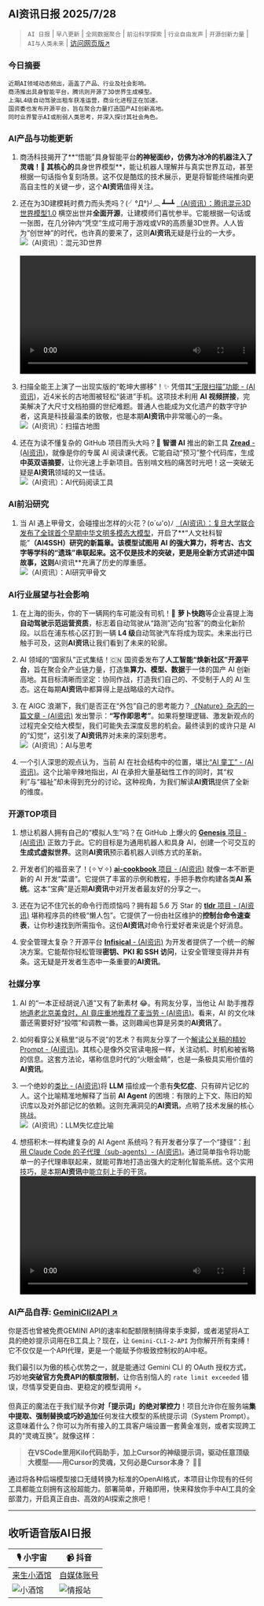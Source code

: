 ## AI资讯日报 2025/7/28

>  `AI 日报` | `早八更新` | `全网数据聚合` | `前沿科学探索` | `行业自由发声` | `开源创新力量` | `AI与人类未来` | [访问网页版↗️](https://ai.hubtoday.app/)



### **今日摘要**

```
近期AI领域动态频出，涵盖了产品、行业及社会影响。
商汤推出具身智能平台，腾讯则开源了3D世界生成模型。
上海L4级自动驾驶出租车获准运营，商业化进程正在加速。
国资委也发布开源平台，旨在聚合力量打造国产AI创新高地。
同时业界警示AI或削弱人类思考，并深入探讨其社会角色。
```

### AI产品与功能更新

1.  商汤科技揭开了**“悟能”具身智能平台**的神秘面纱，仿佛为冰冷的机器注入了灵魂！🤖 其核心的**具身世界模型**，能让机器人理解并与真实世界互动，甚至根据一句话指令复刻场景。这不仅是酷炫的技术展示，更是将智能终端推向更高自主性的关键一步，这个**AI资讯**值得关注。


2.  还在为3D建模耗时费力而头秃吗？(╯°Д°)╯︵ ┻━┻ [（AI资讯）：腾讯混元3D世界模型1.0](https://github.com/Tencent-Hunyuan/HunyuanWorld-1.0) 横空出世并**全面开源**，让建模师们喜忧参半。它能根据一句话或一张图，在几分钟内“凭空”生成可用于游戏或VR的高质量3D世界。人人皆为“创世神”的时代，也许真的要来了，这则**AI资讯**无疑是行业的一大步。
<br/>![（AI资讯）：混元3D世界](https://cdn.jsdmirror.com/gh/justlovemaki/imagehub@main/images/2025/07/news_01k16aemjxe73bq4bdnst2c3yg.avif)<br/>
<br/> <video src="https://cdn.jsdmirror.com/gh/justlovemaki/imagehub@main/images/2025/07/news_01k16af36zfnab8g6z2nqzgeew.mp4" controls="controls" width="100%"></video>

3.  扫描全能王上演了一出现实版的“乾坤大挪移”！✨ 凭借其[“无限扫描”功能 - (AI资讯)](https://www.jiqizhixin.com/articles/2025-07-27-5)，近4米长的古地图被轻松“装进”手机。这项技术利用 **AI 视频拼接**，完美解决了大尺寸文档拍摄的世纪难题。普通人也能成为文化遗产的数字守护者，这真是科技最温柔的致敬，也是本期**AI资讯**中非常暖心的一条。
<br/>![（AI资讯）：扫描古地图](https://cdn.jsdmirror.com/gh/justlovemaki/imagehub@main/images/2025/07/news_01k16af8fwfcm97jdwv0gj7deq.avif)<br/>

4.  还在为读不懂复杂的 GitHub 项目而头大吗？🤔 **智谱 AI** 推出的新工具 [**Zread** - (AI资讯)](https://zread.ai)，就像是你的专属 AI 阅读课代表。它能自动“预习”整个代码库，生成**中英双语摘要**，让你光速上手新项目。告别啃文档的痛苦时光吧！这一突破无疑是**AI资讯**领域的又一佳话。
<br/>![（AI资讯）：AI代码阅读工具](https://cdn.jsdmirror.com/gh/justlovemaki/imagehub@main/images/2025/07/news_01k16afaypeepvx5x76ngh97wx.avif)<br/>

### AI前沿研究

1.  当 AI 遇上甲骨文，会碰撞出怎样的火花？(o´ω'o)ﾉ [（AI资讯）：复旦大学联合发布了全球首个早期中华文明多模态大模型](https://www.jiqizhixin.com/articles/2025-07-27-8)，开启了**“人文社科智能”**（AI4SSH）研究的新篇章。该模型试图用 AI 的强大算力，将考古、古文字等学科的“遗珠”串联起来。这不仅是技术的突破，更是用全新方式讲述中国故事，这则**AI资讯**充满了历史的厚重感。
<br/>![（AI资讯）：AI研究甲骨文](https://cdn.jsdmirror.com/gh/justlovemaki/imagehub@main/images/2025/07/news_01k16afcyjfd994b79qe6kqmcx.avif)<br/>

### AI行业展望与社会影响

1.  在上海的街头，你的下一辆网约车可能没有司机！🚀 **萝卜快跑**等企业喜提上海**自动驾驶示范运营资质**，标志着自动驾驶从“路测”迈向“拉客”的商业化新阶段。以后在浦东核心区打到一辆 **L4 级**自动驾驶汽车将成为现实。未来出行已触手可及，这则**AI资讯**让我们看到了未来的轮廓。


2.  AI 领域的“国家队”正式集结！🇨🇳 国资委发布了**人工智能“焕新社区”开源平台**，旨在聚合全产业链力量，打造集**算力、模型、数据**于一体的国产 AI 创新高地。其目标清晰而坚定：协同作战，打造我们自己的、不受制于人的 AI 生态。这在每期**AI资讯**中都算得上是战略级的大动作。


3.  在 AIGC 浪潮下，我们是否正在“外包”自己的思考能力？[《Nature》杂志的一篇文章 - (AI资讯)](https://x.com/dotey/status/1949370589266719147) 发出警示：**“写作即思考”**。如果将整理逻辑、激发新观点的过程完全交给大模型，我们可能失去深度反思的机会。最终读到的或许只是 AI 的“幻觉”，这引发了**AI资讯**界对未来的深刻思考。
<br/>![（AI资讯）：AI与思考](https://cdn.jsdmirror.com/gh/justlovemaki/imagehub@main/images/2025/07/news_01k16affjaeg983qpamtd6cqas.avif)<br/>

4.  一个引人深思的观点认为，当前 AI 在社会结构中的位置，堪比[“AI 童工” - (AI资讯)](https://x.com/lijigang_com/status/1949403032665625025)。这个比喻辛辣地指出，AI 在承担大量基础性工作的同时，其“权利”与“福祉”却未得到充分的讨论。这种视角，为我们解读**AI资讯**提供了全新的维度。

### 开源TOP项目

1.  想让机器人拥有自己的“模拟人生”吗？在 GitHub 上爆火的 [**Genesis** 项目 - (AI资讯)](https://github.com/Genesis-Embodied-AI/Genesis) 正致力于此。它的目标是为通用机器人和具身 AI，创建一个可交互的**生成式虚拟世界**。这则**AI资讯**预示着机器人训练方式的革新。

2.  开发者们的福音来了！(✧∀✧) [**ai-cookbook** 项目 - (AI资讯)](https://github.com/daveebbelaar/ai-cookbook) 就像一本不断更新的 AI 开发“菜谱”。它提供了丰富的示例和教程，手把手教你构建各类**AI 系统**。这本“宝典”是近期**AI资讯**中对开发者最友好的分享之一。

3.  还在为记不住冗长的命令行而烦恼吗？拥有超 5.6 万 Star 的 [**tldr** 项目 - (AI资讯)](https://github.com/tldr-pages/tldr) 堪称程序员的终极“懒人包”。它提供了一份由社区维护的**控制台命令速查表**，让你秒速找到所需指令。这份**AI资讯**对命令行爱好者来说是个好消息。

4.  安全管理太复杂？开源平台 [**Infisical** - (AI资讯)](https://github.com/Infisical/infisical) 为开发者提供了一个统一的解决方案。它能帮你轻松管理**密钥、PKI 和 SSH 访问**，让安全管理变得井井有条。这无疑是开发者生态中一条重要的**AI资讯**。

### 社媒分享

1.  AI 的“一本正经胡说八道”又有了新素材 😂。有网友分享，当他让 AI 助手推荐[地道老北京美食时，AI 竟庄重地推荐了麦当劳 - (AI资讯)](https://m.okjike.com/originalPosts/68860fd5a9ac22544481be8e)。看来，AI 的文化味蕾还需要好好“投喂”和调教一番。这则趣闻也算是另类的**AI资讯**了。

2.  如何看穿公关稿里“说与不说”的艺术？有网友分享了一个[解读公关稿的精妙 Prompt - (AI资讯)](https://x.com/lijigang_com/status/1949319960813297707)。其核心是像外交官读电报一样，关注动机、时机和被省略的信息。这套方法论，堪称信息时代的“火眼金睛”，也是一条极具实用价值的**AI资讯**。

3.  一个绝妙的[类比 - (AI资讯)](https://x.com/dotey/status/1949296048893022545)将 **LLM** 描绘成一个患有**失忆症**、只有碎片记忆的人。这个比喻精准地解释了当前 **AI Agent** 的困境：有限的上下文、陈旧的知识库以及对外部记忆的依赖。这则充满洞见的**AI资讯**，点明了技术发展的核心挑战。
<br/>![（AI资讯）：LLM失忆症比喻](https://cdn.jsdmirror.com/gh/justlovemaki/imagehub@main/images/2025/07/news_01k16afhstecgt5jj7dbf3t538.avif)<br/>

4.  想搭积木一样构建复杂的 AI Agent 系统吗？有开发者分享了一个“捷径”：[利用 Claude Code 的子代理（sub-agents）- (AI资讯)](https://x.com/omarsar0/status/1949292232055435329)。通过简单指令将功能单一的子代理串联起来，就能可靠地打造出强大的定制化智能系统。这个实用技巧，是本期**AI资讯**中能立刻上手的干货。
<br/> <video src="https://cdn.jsdmirror.com/gh/justlovemaki/imagehub@main/images/2025/07/news_01k16aghq9fktaypwwe5rpd86w.mp4" controls="controls" width="100%"></video>


### **AI产品自荐: [GeminiCli2API ↗️](https://github.com/justlovemaki/Gemini-CLI-2-API)**

你是否也曾被免费GEMINI API的速率和配额限制搞得束手束脚，或者渴望将A工具的绝妙提示词用在B工具上？现在，让 `Gemini-CLI-2-API` 为你解开所有束缚！它不仅仅是一个API代理，更是一个能赋予你极致控制权的AI中枢。

我们最引以为傲的核心优势之一，就是能通过 Gemini CLI 的 OAuth 授权方式，巧妙地**突破官方免费API的额度限制**，让你告别恼人的 `rate limit exceeded` 错误，尽情享受更自由、更稳定的模型调用 ⚡️。

但真正的魔法在于我们赋予你**对「提示词」的绝对掌控力**！项目允许你在服务端**集中提取、强制替换或巧妙追加**任何发往大模型的系统提示词（System Prompt）。这意味着什么？你可以为所有接入的工具客户端设置一套黄金准则，或者实现跨工具的“灵魂互换”。就像这样：

> **在VSCode里用Kilo代码助手，加上Cursor的神级提示词，驱动任意顶级大模型——用Cursor的灵魂，又何必是Cursor本身？** 🧠✨

通过将各种后端模型接口无缝转换为标准的OpenAI格式，本项目让你现有的任何工具都能立刻拥有这般超能力。部署简单，开箱即用，快来释放你手中AI工具的全部潜力，开启真正自由、高效的AI探索之旅吧！


---

## **收听语音版AI日报**

| 🎙️ **小宇宙** | 📹 **抖音** |
| --- | --- |
| [来生小酒馆](https://www.xiaoyuzhoufm.com/podcast/683c62b7c1ca9cf575a5030e)  |   [自媒体账号](https://www.douyin.com/user/MS4wLjABAAAAwpwqPQlu38sO38VyWgw9ZjDEnN4bMR5j8x111UxpseHR9DpB6-CveI5KRXOWuFwG)| 
| ![小酒馆](https://cdn.jsdmirror.com/gh/justlovemaki/imagehub@main/logo/f959f7984e9163fc50d3941d79a7f262.md.png) | ![情报站](https://cdn.jsdmirror.com/gh/justlovemaki/imagehub@main/logo/7fc30805eeb831e1e2baa3a240683ca3.md.png) |

    


